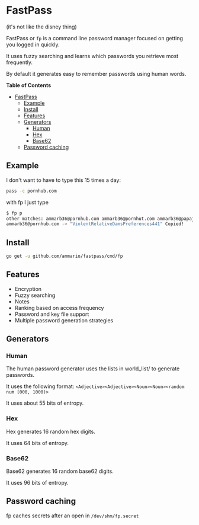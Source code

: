 # FastPass

(it's not like the disney thing)

FastPass or `fp` is a command line password manager focused on getting you logged in quickly.

It uses fuzzy searching and learns which passwords you retrieve most frequently.

By default it generates easy to remember passwords using human words.

<!-- START doctoc generated TOC please keep comment here to allow auto update -->
<!-- DON'T EDIT THIS SECTION, INSTEAD RE-RUN doctoc TO UPDATE -->
**Table of Contents**

- [FastPass](#fastpass)
  - [Example](#example)
  - [Install](#install)
  - [Features](#features)
  - [Generators](#generators)
    - [Human](#human)
    - [Hex](#hex)
    - [Base62](#base62)
  - [Password caching](#password-caching)

<!-- END doctoc generated TOC please keep comment here to allow auto update -->

## Example

I don't want to have to type this 15 times a day:

```bash
pass -c pornhub.com
```

with fp I just type

```bash
$ fp p
other matches: ammarb36@pornhub.com ammarb36@pornhut.com ammarb36@papajohns.com ammarb36@pizzahut.com ammarb36@paypal.com 
ammarb36@pornhub.com -> "ViolentRelativeDamsPreferences441" Copied!
```

## Install

```bash
go get -u github.com/ammario/fastpass/cmd/fp
```

## Features 

- Encryption
- Fuzzy searching
- Notes
- Ranking based on access frequency
- Password and key file support
- Multiple password generation strategies

## Generators

### Human

The human password generator uses the lists in world_list/ to generate passwords.

It uses the following format: `<Adjective><Adjective><Noun><Noun><random num [000, 1000)>`

It uses about 55 bits of entropy.

### Hex

Hex generates 16 random hex digits.

It uses 64 bits of entropy.

### Base62

Base62 generates 16 random base62 digits.

It uses 96 bits of entropy.

## Password caching

fp caches secrets after an open in `/dev/shm/fp.secret`